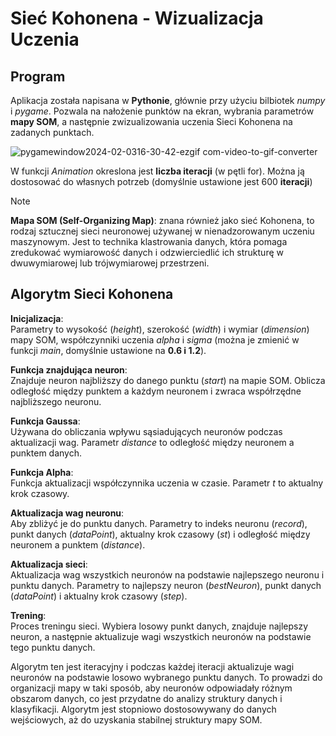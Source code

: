 # Sieć Kohonena - Wizualizacja Uczenia

## Program
Aplikacja została napisana w **Pythonie**, głównie przy użyciu bilbiotek *numpy* i *pygame*. 
Pozwala na nałożenie punktów na ekran, wybrania parametrów **mapy SOM**, a następnie zwizualizowania uczenia Sieci Kohonena na zadanych punktach.

![pygamewindow2024-02-0316-30-42-ezgif com-video-to-gif-converter](https://github.com/DarkArbiterr/Siec-Kohonena/assets/75552617/61db6aa0-1657-4ed4-9724-1436af796192)

W funkcji *Animation* okreslona jest **liczba iteracji** (w pętli for). Można ją dostosować do własnych potrzeb (domyślnie ustawione jest 600 **iteracji**)

> [!NOTE]
> **Mapa SOM (Self-Organizing Map)**: znana również jako sieć Kohonena, to rodzaj sztucznej sieci neuronowej używanej w nienadzorowanym uczeniu maszynowym.
> Jest to technika klastrowania danych, która pomaga zredukować wymiarowość danych i odzwierciedlić ich strukturę w dwuwymiarowej lub trójwymiarowej przestrzeni.

## Algorytm Sieci Kohonena
**Inicjalizacja**:\
Parametry to wysokość (*height*), szerokość (*width*) i wymiar (*dimension*) mapy SOM, 
współczynniki uczenia *alpha* i *sigma* (można je zmienić w funkcji *main*, domyślnie ustawione na **0.6 i 1.2**).

**Funkcja znajdująca neuron**:\
Znajduje neuron najbliższy do danego punktu (*start*) na mapie SOM. 
Oblicza odległość między punktem a każdym neuronem i zwraca współrzędne najbliższego neuronu.

**Funkcja Gaussa**:\
Używana do obliczania wpływu sąsiadujących neuronów podczas aktualizacji wag. 
Parametr *distance* to odległość między neuronem a punktem danych.

**Funkcja Alpha**:\
Funkcja aktualizacji współczynnika uczenia w czasie. Parametr *t* to aktualny krok czasowy.

**Aktualizacja wag neuronu**:\
Aby zbliżyć je do punktu danych. Parametry to indeks neuronu (*record*), punkt danych (*dataPoint*), aktualny krok czasowy (*st*) i odległość między neuronem a punktem (*distance*).

**Aktualizacja sieci**:\
Aktualizacja wag wszystkich neuronów na podstawie najlepszego neuronu i punktu danych. Parametry to najlepszy neuron (*bestNeuron*), punkt danych (*dataPoint*) i aktualny krok czasowy (*step*).

**Trening**:\
Proces treningu sieci. Wybiera losowy punkt danych, znajduje najlepszy neuron, a następnie aktualizuje wagi wszystkich neuronów na podstawie tego punktu danych.

Algorytm ten jest iteracyjny i podczas każdej iteracji aktualizuje wagi neuronów na podstawie losowo wybranego punktu danych. To prowadzi do organizacji mapy w taki sposób, aby neuronów odpowiadały różnym obszarom danych, co jest przydatne do analizy struktury danych i klasyfikacji. Algorytm jest stopniowo dostosowywany do danych wejściowych, aż do uzyskania stabilnej struktury mapy SOM.
